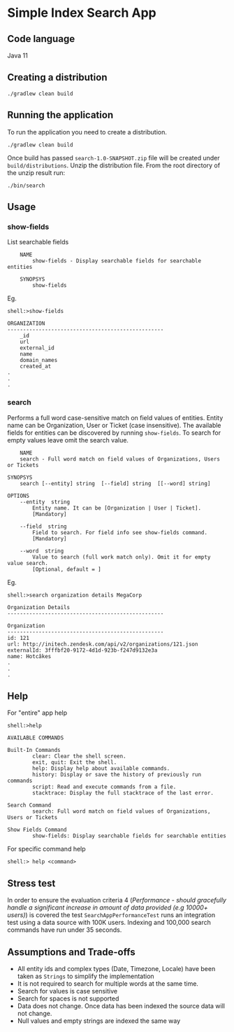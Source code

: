 # Simple Index Search App  
  
## Code language  
Java 11  
  
## Creating a distribution  

```
./gradlew clean build
```


  
## Running the application  
To run the application you need to create a distribution. 
```
./gradlew clean build
```
Once build has passed `search-1.0-SNAPSHOT.zip` file will be created under `build/distributions`. 
Unzip the distribution file. From the root directory of the unzip result run:   
  
```
./bin/search
```

## Usage
### show-fields
List searchable fields

```
    NAME
    	show-fields - Display searchable fields for searchable entities
    
    SYNOPSYS
    	show-fields
```

Eg.
```
shell:>show-fields

ORGANIZATION
--------------------------------------------------
    _id
    url
    external_id
    name
    domain_names
    created_at
.
.
.

```

### search
Performs a full word case-sensitive match on field values of entities. 
Entity name can be Organization, User or Ticket (case insensitive).
The available fields for entities can be discovered by running `show-fields`.
To search for empty values leave omit the search value.

```
    NAME
	search - Full word match on field values of Organizations, Users or Tickets

SYNOPSYS
	search [--entity] string  [--field] string  [[--word] string]  

OPTIONS
	--entity  string
		Entity name. It can be [Organization | User | Ticket].
		[Mandatory]

	--field  string
		Field to search. For field info see show-fields command.
		[Mandatory]

	--word  string
		Value to search (full work match only). Omit it for empty value search.
		[Optional, default = ]
```

Eg.
```
shell:>search organization details MegaCorp

Organization Details
--------------------------------------------------

Organization
--------------------------------------------------
id: 121
url: http://initech.zendesk.com/api/v2/organizations/121.json
externalId: 3fffbf20-9172-4d1d-923b-f247d9132e3a
name: Hotcâkes
.
.
.
```

## Help
For "entire" app help
```
shell:>help

AVAILABLE COMMANDS

Built-In Commands
        clear: Clear the shell screen.
        exit, quit: Exit the shell.
        help: Display help about available commands.
        history: Display or save the history of previously run commands
        script: Read and execute commands from a file.
        stacktrace: Display the full stacktrace of the last error.

Search Command
        search: Full word match on field values of Organizations, Users or Tickets

Show Fields Command
        show-fields: Display searchable fields for searchable entities
```

For specific command help
``` 
shell:> help <command>
```
## Stress test
In order to ensure the evaluation criteria 4 (_Performance - should gracefully handle a significant increase in amount of data provided (e.g 10000+ users)_) is covered the test
`SearchAppPerformanceTest` runs an integration test using  a data source with 100K users.
Indexing and 100,000 search commands have run under 35 seconds.  

## Assumptions and Trade-offs

 - All entity ids and complex types (Date, Timezone, Locale) have been taken as `Strings` to simplify the implementation
 - It is not required to search for multiple words at the same time.
 - Search for values is case sensitive
 - Search for spaces is not supported
 - Data does not change. Once data has been indexed the source data will not change.
 - Null values and empty strings are indexed the same way


  